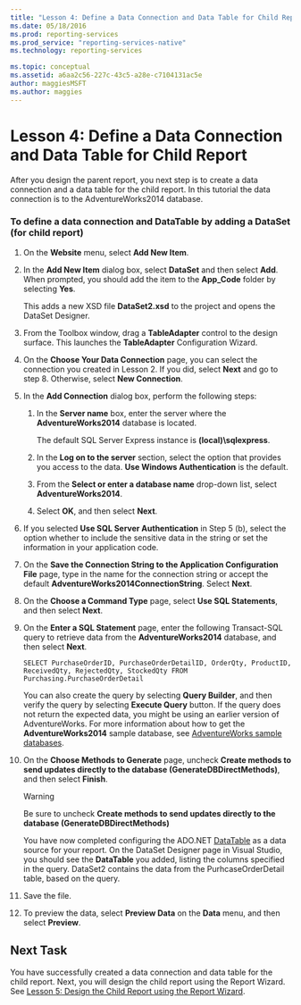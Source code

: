 ```yaml
---
title: "Lesson 4: Define a Data Connection and Data Table for Child Report | Microsoft Docs"
ms.date: 05/18/2016
ms.prod: reporting-services
ms.prod_service: "reporting-services-native"
ms.technology: reporting-services

ms.topic: conceptual
ms.assetid: a6aa2c56-227c-43c5-a28e-c7104131ac5e
author: maggiesMSFT
ms.author: maggies
---
```

# Lesson 4: Define a Data Connection and Data Table for Child Report
After you design the parent report, you next step is to create a data connection and a data table for the child report. In this tutorial the data connection is to the AdventureWorks2014 database.  
  
### To define a data connection and DataTable by adding a DataSet (for child report)  
  
1.  On the **Website** menu, select **Add New Item**.  
  
2.  In the **Add New Item** dialog box, select **DataSet** and then select **Add**. When prompted, you should add the item to the **App_Code** folder by selecting **Yes**.  
  
    This adds a new XSD file **DataSet2.xsd** to the project and opens the DataSet Designer.  
  
3.  From the Toolbox window, drag a **TableAdapter** control to the design surface. This launches the **TableAdapter** Configuration Wizard.  
  
4.  On the **Choose Your Data Connection** page, you can select the connection you created in Lesson 2. If you did, select **Next** and go to step 8. Otherwise, select **New Connection**.  
  
5.  In the **Add Connection** dialog box, perform the following steps:  
  
    1.  In the **Server name** box, enter the server where the **AdventureWorks2014** database is located.  
  
        The default SQL Server Express instance is **(local)\sqlexpress**.  
  
    2.  In the **Log on to the server** section, select the option that provides you access to the data. **Use Windows Authentication** is the default.  
  
    3.  From the **Select or enter a database name** drop-down list, select **AdventureWorks2014**.  
  
    4.  Select **OK**, and then select **Next**.  
  
6.  If you selected **Use SQL Server Authentication** in Step 5 (b), select the option whether to include the sensitive data in the string or set the information in your application code.  
  
7.  On the **Save the Connection String to the Application Configuration File** page, type in the name for the connection string or accept the default **AdventureWorks2014ConnectionString**. Select **Next**.  
  
8.  On the **Choose a Command Type** page, select **Use SQL Statements**, and then select **Next**.  
  
9. On the **Enter a SQL Statement** page, enter the following Transact-SQL query to retrieve data from the **AdventureWorks2014** database, and then select **Next**.  
  
    ```  
    SELECT PurchaseOrderID, PurchaseOrderDetailID, OrderQty, ProductID, ReceivedQty, RejectedQty, StockedQty FROM Purchasing.PurchaseOrderDetail  
    ```  
  
    You can also create the query by selecting **Query Builder**, and then verify the query by selecting **Execute Query** button. If the query does not return the expected data, you might be using an earlier version of AdventureWorks. For more information about how to get the **AdventureWorks2014** sample database, see [AdventureWorks sample databases](https://github.com/Microsoft/sql-server-samples/releases).  
  
10. On the **Choose Methods to Generate** page, uncheck **Create methods to send updates directly to the database (GenerateDBDirectMethods)**, and then select **Finish**.  
  
    > [!WARNING]  
    > Be sure to uncheck **Create methods to send updates directly to the database (GenerateDBDirectMethods)**  
  
    You have now completed configuring the ADO.NET [DataTable](https://msdn.microsoft.com/library/system.data.datatable.aspx) as a data source for your report. On the DataSet Designer page in Visual Studio, you should see the **DataTable** you added, listing the columns specified in the query. DataSet2 contains the data from the PurhcaseOrderDetail table, based on the query.  
  
11. Save the file.  
  
12. To preview the data, select **Preview Data** on the **Data** menu, and then select **Preview**.  
  
## Next Task  
You have successfully created a data connection and data table for the child report. Next, you will design the child report using the Report Wizard. See [Lesson 5: Design the Child Report using the Report Wizard](../reporting-services/lesson-5-design-the-child-report-using-the-report-wizard.md).  
  

